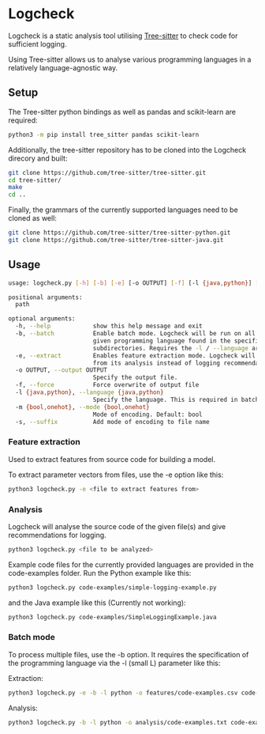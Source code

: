# Logcheck

Logcheck is a static analysis tool utilising [Tree-sitter](https://tree-sitter.github.io/tree-sitter/) to check code for sufficient logging.

Using Tree-sitter allows us to analyse various programming languages in a relatively language-agnostic way.

## Setup

The Tree-sitter python bindings as well as pandas and scikit-learn are required:

```sh
python3 -m pip install tree_sitter pandas scikit-learn
```

Additionally, the tree-sitter repository has to be cloned into the Logcheck direcory and built:
```sh
git clone https://github.com/tree-sitter/tree-sitter.git
cd tree-sitter/
make
cd ..
```
Finally, the grammars of the currently supported languages need to be cloned as well:
```sh
git clone https://github.com/tree-sitter/tree-sitter-python.git
git clone https://github.com/tree-sitter/tree-sitter-java.git
```

## Usage

```sh
usage: logcheck.py [-h] [-b] [-e] [-o OUTPUT] [-f] [-l {java,python}] [-m {bool,onehot}] [-s] path

positional arguments:
  path

optional arguments:
  -h, --help            show this help message and exit
  -b, --batch           Enable batch mode. Logcheck will be run on all source code files of the 
                        given programming language found in the specified directory and 
                        subdirectories. Requires the -l / --language argument.
  -e, --extract         Enables feature extraction mode. Logcheck will output parameter vectors 
                        from its analysis instead of logging recommendations.
  -o OUTPUT, --output OUTPUT
                        Specify the output file.
  -f, --force           Force overwrite of output file
  -l {java,python}, --language {java,python}
                        Specify the language. This is required in batch mode.
  -m {bool,onehot}, --mode {bool,onehot}
                        Mode of encoding. Default: bool
  -s, --suffix          Add mode of encoding to file name
```

### Feature extraction

Used to extract features from source code for building a model.

To extract parameter vectors from files, use the -e option like this:

```sh
python3 logcheck.py -e <file to extract features from>
```


### Analysis

Logcheck will analyse the source code of the given file(s) and give recommendations for logging.

```sh
python3 logcheck.py <file to be analyzed>
```

Example code files for the currently provided languages are provided in the code-examples folder. Run the Python example like this:

```sh
python3 logcheck.py code-examples/simple-logging-example.py
```

and the Java example like this (Currently not working):

```sh
python3 logcheck.py code-examples/SimpleLoggingExample.java
```

### Batch mode

To process multiple files, use the -b option. It requires the specification of the programming language via the -l (small L) parameter like this:

Extraction:
```sh
python3 logcheck.py -e -b -l python -o features/code-examples.csv code-examples/
```

Analysis:
```sh
python3 logcheck.py -b -l python -o analysis/code-examples.txt code-examples/
```
